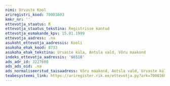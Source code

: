 ```yaml
---
nimi: Urvaste Kool
ariregistri_kood: 70003603
kmkr_nr: ''
ettevotja_staatus: R
ettevotja_staatus_tekstina: Registrisse kantud
ettevotja_esmakande_kpv: 15.01.1999
ettevotja_aadress: .na
asukoht_ettevotja_aadressis: Kooli
asukoha_ehak_kood: 8733
asukoha_ehak_tekstina: Urvaste küla, Antsla vald, Võru maakond
indeks_ettevotja_aadressis: '66518'
ads_adr_id: 3227600
ads_ads_oid: .na
ads_normaliseeritud_taisaadress: Võru maakond, Antsla vald, Urvaste küla, Kooli
teabesysteemi_link: https://ariregister.rik.ee/ettevotja.py?ark=70003603&ref=rekvisiidid
---
```

